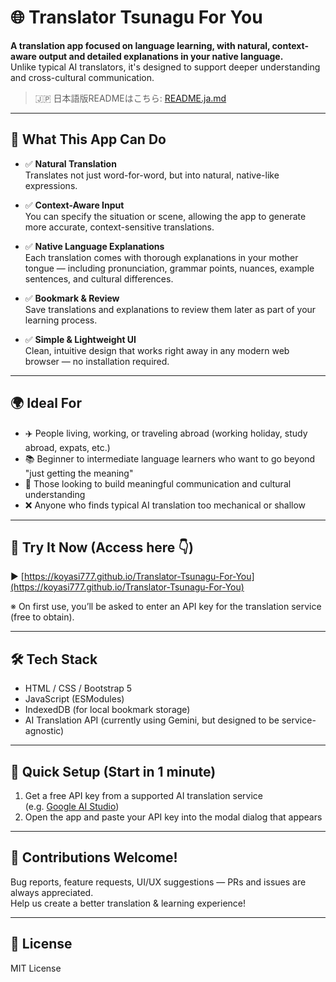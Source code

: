 # 🌐 Translator Tsunagu For You  
**A translation app focused on language learning, with natural, context-aware output and detailed explanations in your native language.**  
Unlike typical AI translators, it's designed to support deeper understanding and cross-cultural communication.

> 🇯🇵 日本語版READMEはこちら: [README.ja.md](./README.ja.md)

---

## 🔎 What This App Can Do

- ✅ **Natural Translation**  
  Translates not just word-for-word, but into natural, native-like expressions.

- ✅ **Context-Aware Input**  
  You can specify the situation or scene, allowing the app to generate more accurate, context-sensitive translations.

- ✅ **Native Language Explanations**  
  Each translation comes with thorough explanations in your mother tongue — including pronunciation, grammar points, nuances, example sentences, and cultural differences.

- ✅ **Bookmark & Review**  
  Save translations and explanations to review them later as part of your learning process.

- ✅ **Simple & Lightweight UI**  
  Clean, intuitive design that works right away in any modern web browser — no installation required.

---

## 🌍 Ideal For

- ✈️ People living, working, or traveling abroad (working holiday, study abroad, expats, etc.)
- 📚 Beginner to intermediate language learners who want to go beyond "just getting the meaning"
- 💬 Those looking to build meaningful communication and cultural understanding
- ❌ Anyone who finds typical AI translation too mechanical or shallow

---

## 🔗 Try It Now (Access here 👇)

▶︎ [https://koyasi777.github.io/Translator-Tsunagu-For-You](https://koyasi777.github.io/Translator-Tsunagu-For-You)

※ On first use, you’ll be asked to enter an API key for the translation service (free to obtain).

---

## 🛠 Tech Stack

- HTML / CSS / Bootstrap 5  
- JavaScript (ESModules)  
- IndexedDB (for local bookmark storage)  
- AI Translation API (currently using Gemini, but designed to be service-agnostic)

---

## 🔧 Quick Setup (Start in 1 minute)

1. Get a free API key from a supported AI translation service  
   (e.g. [Google AI Studio](https://aistudio.google.com/app/apikey))
2. Open the app and paste your API key into the modal dialog that appears

---

## 🤝 Contributions Welcome!

Bug reports, feature requests, UI/UX suggestions — PRs and issues are always appreciated.  
Help us create a better translation & learning experience!

---

## 📄 License

MIT License
